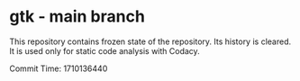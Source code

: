 # gtk - main branch

This repository contains frozen state of the repository.
Its history is cleared. It is used only for static code
analysis with Codacy.

Commit Time: 1710136440